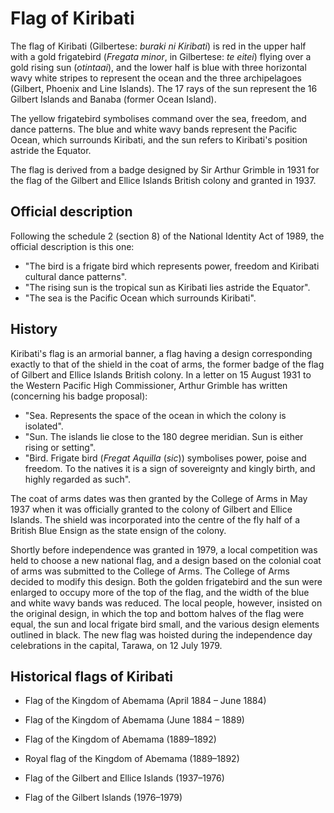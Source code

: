 # Flag of Kiribati

The flag of Kiribati (Gilbertese: *buraki ni Kiribati*) is red in the upper half with a gold frigatebird (*Fregata minor*, in Gilbertese: *te eitei*) flying over a gold rising sun (*otintaai*), and the lower half is blue with three horizontal wavy white stripes to represent the ocean and the three archipelagoes (Gilbert, Phoenix and Line Islands). The 17 rays of the sun represent the 16 Gilbert Islands and Banaba (former Ocean Island).

The yellow frigatebird symbolises command over the sea, freedom, and dance patterns. The blue and white wavy bands represent the Pacific Ocean, which surrounds Kiribati, and the sun refers to Kiribati's position astride the Equator.

The flag is derived from a badge designed by Sir Arthur Grimble in 1931 for the flag of the Gilbert and Ellice Islands British colony and granted in 1937.

## Official description

Following the schedule 2 (section 8) of the National Identity Act of 1989, the official description is this one:

- "The bird is a frigate bird which represents power, freedom and Kiribati cultural dance patterns".
- "The rising sun is the tropical sun as Kiribati lies astride the Equator".
- "The sea is the Pacific Ocean which surrounds Kiribati".

## History

Kiribati's flag is an armorial banner, a flag having a design corresponding exactly to that of the shield in the coat of arms, the former badge of the flag of Gilbert and Ellice Islands British colony. In a letter on 15 August 1931 to the Western Pacific High Commissioner, Arthur Grimble has written (concerning his badge proposal):

- "Sea. Represents the space of the ocean in which the colony is isolated".
- "Sun. The islands lie close to the 180 degree meridian. Sun is either rising or setting".
- "Bird. Frigate bird (*Fregat Aquilla* (*sic*)) symbolises power, poise and freedom. To the natives it is a sign of sovereignty and kingly birth, and highly regarded as such".

The coat of arms dates was then granted by the College of Arms in May 1937 when it was officially granted to the colony of Gilbert and Ellice Islands. The shield was incorporated into the centre of the fly half of a British Blue Ensign as the state ensign of the colony.

Shortly before independence was granted in 1979, a local competition was held to choose a new national flag, and a design based on the colonial coat of arms was submitted to the College of Arms. The College of Arms decided to modify this design. Both the golden frigatebird and the sun were enlarged to occupy more of the top of the flag, and the width of the blue and white wavy bands was reduced. The local people, however, insisted on the original design, in which the top and bottom halves of the flag were equal, the sun and local frigate bird small, and the various design elements outlined in black. The new flag was hoisted during the independence day celebrations in the capital, Tarawa, on 12 July 1979.

## Historical flags of Kiribati

-  Flag of the Kingdom of Abemama (April 1884 – June 1884)

-  Flag of the Kingdom of Abemama (June 1884 – 1889)

-  Flag of the Kingdom of Abemama (1889–1892)

-  Royal flag of the Kingdom of Abemama (1889–1892)

-  Flag of the Gilbert and Ellice Islands (1937–1976)

-  Flag of the Gilbert Islands (1976–1979)
